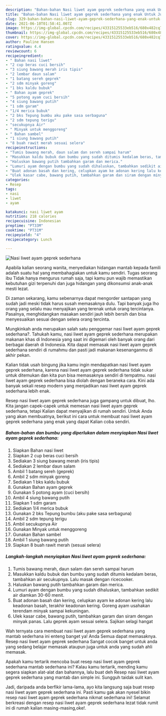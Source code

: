 ```yaml
---
description: "Bahan-bahan Nasi liwet ayam geprek sederhana yang enak Untuk Jualan"
title: "Bahan-bahan Nasi liwet ayam geprek sederhana yang enak Untuk Jualan"
slug: 329-bahan-bahan-nasi-liwet-ayam-geprek-sederhana-yang-enak-untuk-jualan
date: 2021-06-10T01:58:41.007Z
image: https://img-global.cpcdn.com/recipes/43315125533eb516/680x482cq70/nasi-liwet-ayam-geprek-sederhana-foto-resep-utama.jpg
thumbnail: https://img-global.cpcdn.com/recipes/43315125533eb516/680x482cq70/nasi-liwet-ayam-geprek-sederhana-foto-resep-utama.jpg
cover: https://img-global.cpcdn.com/recipes/43315125533eb516/680x482cq70/nasi-liwet-ayam-geprek-sederhana-foto-resep-utama.jpg
author: Pauline Hansen
ratingvalue: 4.4
reviewcount: 6
recipeingredient:
- " Bahan nasi liwet"
- "2 cup beras cuci bersih"
- "3 siung bawang merah iris tipis"
- "2 lembar daun salam"
- "1 batang sereh geprek"
- "2 sdm minyak goreng"
- "1 bks kaldu bubuk"
- " Bahan ayam geprek"
- "5 potong ayam cuci bersih"
- "4 siung bawang putih"
- "1 sdm garam"
- "1/4 merica bubuk"
- "2 bks Tepung bumbu aku pake sasa serbaguna"
- "2 sdm tepung terigu"
- "secukupnya Air"
- " Minyak untuk menggoreng"
- " Bahan sambel"
- "1 siung bawang putih"
- "8 buah rawit merah sesuai selera"
recipeinstructions:
- "Tumis bawang merah, daun salam dan sereh sampai harum"
- "Masukkan kaldu bubuk dan bumbu yang sudah ditumis kedalam beras, tambahkan air secukupnya. Lalu masak dengan ricecooker."
- "Haluskan bawang putih tambahkan garam dan merica."
- "Lumuri ayam dengan bumbu yang sudah dihaluskan, tambahkan sedikit air diamkan 30-60 menit."
- "Buat adonan basah dan kering, celupkan ayam ke adonan kering lalu keadonan basah, terakhir keadonan kering. Goreng ayam usahakan terendam minyak sampai kekuningan."
- "Ulek kasar cabe, bawang putih, tambahkan garam dan siram dengan minyak panas. Lalu geprek ayam sesuai selera. Sajikan selagi hangat"
categories:
- Resep
tags:
- nasi
- liwet
- ayam

katakunci: nasi liwet ayam 
nutrition: 218 calories
recipecuisine: Indonesian
preptime: "PT33M"
cooktime: "PT31M"
recipeyield: "4"
recipecategory: Lunch

---
```



![Nasi liwet ayam geprek sederhana](https://img-global.cpcdn.com/recipes/43315125533eb516/680x482cq70/nasi-liwet-ayam-geprek-sederhana-foto-resep-utama.jpg)

Apabila kalian seorang wanita, menyediakan hidangan mantab kepada famili adalah suatu hal yang membahagiakan untuk kamu sendiri. Tugas seorang ibu Tidak hanya mengurus rumah saja, tapi kamu pun wajib memastikan kebutuhan gizi terpenuhi dan juga hidangan yang dikonsumsi anak-anak mesti lezat.

Di zaman  sekarang, kamu sebenarnya dapat mengorder santapan yang sudah jadi meski tidak harus susah memasaknya dulu. Tapi banyak juga lho orang yang selalu mau menyajikan yang terenak untuk orang tercintanya. Pasalnya, menghidangkan masakan sendiri jauh lebih bersih dan bisa menyesuaikan sesuai dengan selera orang tercinta. 



Mungkinkah anda merupakan salah satu penggemar nasi liwet ayam geprek sederhana?. Tahukah kamu, nasi liwet ayam geprek sederhana merupakan makanan khas di Indonesia yang saat ini digemari oleh banyak orang dari berbagai daerah di Indonesia. Kita dapat memasak nasi liwet ayam geprek sederhana sendiri di rumahmu dan pasti jadi makanan kesenanganmu di akhir pekan.

Kalian tidak usah bingung jika kamu ingin mendapatkan nasi liwet ayam geprek sederhana, karena nasi liwet ayam geprek sederhana tidak sukar untuk ditemukan dan kita pun bisa memasaknya sendiri di tempatmu. nasi liwet ayam geprek sederhana bisa diolah dengan beraneka cara. Kini ada banyak sekali resep modern yang menjadikan nasi liwet ayam geprek sederhana lebih enak.

Resep nasi liwet ayam geprek sederhana juga gampang untuk dibuat, lho. Kita jangan capek-capek untuk memesan nasi liwet ayam geprek sederhana, tetapi Kalian dapat menyajikan di rumah sendiri. Untuk Anda yang akan membuatnya, berikut ini cara untuk membuat nasi liwet ayam geprek sederhana yang enak yang dapat Kalian coba sendiri.

<!--inarticleads1-->

##### Bahan-bahan dan bumbu yang diperlukan dalam menyiapkan Nasi liwet ayam geprek sederhana:

1. Siapkan  Bahan nasi liwet
1. Siapkan 2 cup beras cuci bersih
1. Sediakan 3 siung bawang merah (iris tipis)
1. Sediakan 2 lembar daun salam
1. Ambil 1 batang sereh (geprek)
1. Ambil 2 sdm minyak goreng
1. Sediakan 1 bks kaldu bubuk
1. Gunakan  Bahan ayam geprek
1. Gunakan 5 potong ayam (cuci bersih)
1. Ambil 4 siung bawang putih
1. Siapkan 1 sdm garam
1. Sediakan 1/4 merica bubuk
1. Gunakan 2 bks Tepung bumbu (aku pake sasa serbaguna)
1. Ambil 2 sdm tepung terigu
1. Ambil secukupnya Air
1. Gunakan  Minyak untuk menggoreng
1. Gunakan  Bahan sambel
1. Ambil 1 siung bawang putih
1. Siapkan 8 buah rawit merah (sesuai selera)




<!--inarticleads2-->

##### Langkah-langkah menyiapkan Nasi liwet ayam geprek sederhana:

1. Tumis bawang merah, daun salam dan sereh sampai harum
1. Masukkan kaldu bubuk dan bumbu yang sudah ditumis kedalam beras, tambahkan air secukupnya. Lalu masak dengan ricecooker.
1. Haluskan bawang putih tambahkan garam dan merica.
1. Lumuri ayam dengan bumbu yang sudah dihaluskan, tambahkan sedikit air diamkan 30-60 menit.
1. Buat adonan basah dan kering, celupkan ayam ke adonan kering lalu keadonan basah, terakhir keadonan kering. Goreng ayam usahakan terendam minyak sampai kekuningan.
1. Ulek kasar cabe, bawang putih, tambahkan garam dan siram dengan minyak panas. Lalu geprek ayam sesuai selera. Sajikan selagi hangat




Wah ternyata cara membuat nasi liwet ayam geprek sederhana yang mantab sederhana ini enteng banget ya! Anda Semua dapat memasaknya. Resep nasi liwet ayam geprek sederhana Sangat cocok banget untuk anda yang sedang belajar memasak ataupun juga untuk anda yang sudah ahli memasak.

Apakah kamu tertarik mencoba buat resep nasi liwet ayam geprek sederhana mantab sederhana ini? Kalau kamu tertarik, mending kamu segera siapkan alat-alat dan bahannya, lalu buat deh Resep nasi liwet ayam geprek sederhana yang mantab dan simple ini. Sungguh taidak sulit kan. 

Jadi, daripada anda berfikir lama-lama, ayo kita langsung saja buat resep nasi liwet ayam geprek sederhana ini. Pasti kamu gak akan nyesel bikin resep nasi liwet ayam geprek sederhana nikmat sederhana ini! Selamat berkreasi dengan resep nasi liwet ayam geprek sederhana lezat tidak rumit ini di rumah kalian masing-masing,oke!.

